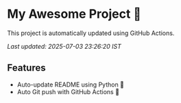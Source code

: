 # My Awesome Project 🚀

This project is automatically updated using GitHub Actions.

_Last updated: 2025-07-03 23:26:20 IST_

## Features
- Auto-update README using Python 🐍
- Auto Git push with GitHub Actions 🤖
